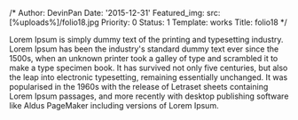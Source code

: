 /*
Author: DevinPan
Date: '2015-12-31'
Featured_img:
  src: [%uploads%]/folio18.jpg
Priority: 0
Status: 1
Template: works
Title: folio18
*/
<p>Lorem Ipsum is simply dummy text of the printing and typesetting industry. Lorem Ipsum has been the industry's standard dummy text ever since the 1500s, when an unknown printer took a galley of type and scrambled it to make a type specimen book. It has survived not only five centuries, but also the leap into electronic typesetting, remaining essentially unchanged. It was popularised in the 1960s with the release of Letraset sheets containing Lorem Ipsum passages, and more recently with desktop publishing software like Aldus PageMaker including versions of Lorem Ipsum.</p>